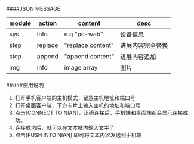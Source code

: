 ####JSON MESSAGE

module | action | content | desc
------------ | ------------- | ------------ | ------------
sys | info  | e.g "pc-web" | 设备信息
step | replace  | "replace content" | 进展内容完全替换 
step | append  | "append content" | 进展内容追加
img | info  | image array | 图片

####
#####使用说明
1. 打开手机客户端的主机模式，留意主机地址和端口号  
2. 打开桌面客户端，下方卡片上输入主机的地址和端口号
3. 点击[CONNECT TO NIAN]，正确连接后，手机端和桌面端都会显示连接成功。
4. 连接成功后，就可以在文本框内输入文字了
5. 点击[PUSH INTO NIAN] 即可将文本内容发送到手机端
